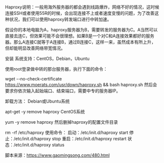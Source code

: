 # 
Haproxy说明：一般用海外服务器的都会遇到线路爆炸，网络不好的情况，这时候连接SSH或者使用55R的时候，会出现连接不上或者速度变慢的问题，为了改善这种状况，我们可以使用haproxy转发端口进行中转加速。

假设你的本地电脑为A，haproxy服务器为B，需要转发的服务器为C。A当然可以直接去连C，但效果可能不会很理想。如果B是一个对C和A连接效果都好的服务器。那么A连接C就等于A连接B，通过B连接C，这样一来，虽然成本有所上升，但却能明显改善网络带宽情况。

安装
系统支持：CentOS，Debian，Ubuntu

使用root登录做中转的那台服务器，执行下面的命令：

wget --no-check-certificate https://www.moerats.com/usr/down/haproxy.sh && bash haproxy.sh
然后会要求你依次输入起始端口、结束端口，需要中专的服务器IP。

卸载方法：
Debian或Ubuntu系统

apt-get -y remove haproxy
CentOS系统

yum -y remove haproxy
然后删掉haproxy的配置文件目录

rm -rf /etc/haproxy
使用命令：
启动：/etc/init.d/haproxy start
停止：/etc/init.d/haproxy stop
重启：/etc/init.d/haproxy restart
状态：/etc/init.d/haproxy status

脚本来源：https://www.gaomingsong.com/480.html

